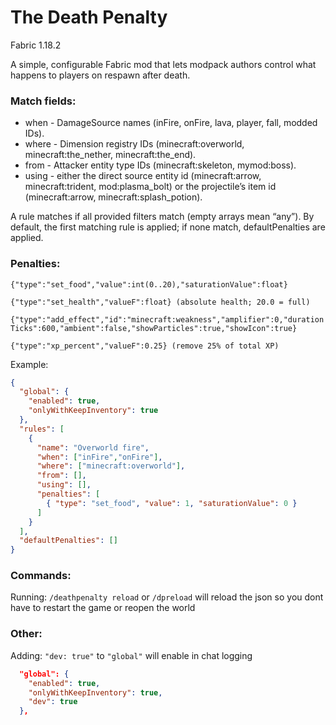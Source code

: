 # The Death Penalty
Fabric 1.18.2

A simple, configurable Fabric mod that lets modpack authors control what happens to players on respawn after death.

### Match fields:
- when - DamageSource names (inFire, onFire, lava, player, fall, modded IDs).
- where - Dimension registry IDs (minecraft:overworld, minecraft:the_nether, minecraft:the_end).
- from - Attacker entity type IDs (minecraft:skeleton, mymod:boss).
- using - either the direct source entity id (minecraft:arrow, minecraft:trident, mod:plasma_bolt) or the projectile’s item id (minecraft:arrow, minecraft:splash_potion).

A rule matches if all provided filters match (empty arrays mean “any”).
By default, the first matching rule is applied; if none match, defaultPenalties are applied.

### Penalties:

``{"type":"set_food","value":int(0..20),"saturationValue":float}``

``{"type":"set_health","valueF":float} (absolute health; 20.0 = full)``

``{"type":"add_effect","id":"minecraft:weakness","amplifier":0,"durationTicks":600,"ambient":false,"showParticles":true,"showIcon":true}``

``{"type":"xp_percent","valueF":0.25} (remove 25% of total XP)``

Example:

```json
{
  "global": {
    "enabled": true,
    "onlyWithKeepInventory": true
  },
  "rules": [
    {
      "name": "Overworld fire",
      "when": ["inFire","onFire"],
      "where": ["minecraft:overworld"],
      "from": [],
      "using": [],
      "penalties": [
        { "type": "set_food", "value": 1, "saturationValue": 0 }
      ]
    }
  ],
  "defaultPenalties": []
}

```

### Commands:
Running: ``/deathpenalty reload`` or ``/dpreload`` will reload the json so you dont have to restart the game or reopen the world

### Other:
Adding: ``"dev: true"`` to ``"global"`` will enable in chat logging
```json
  "global": {
    "enabled": true,
    "onlyWithKeepInventory": true,
    "dev": true
  },
```
